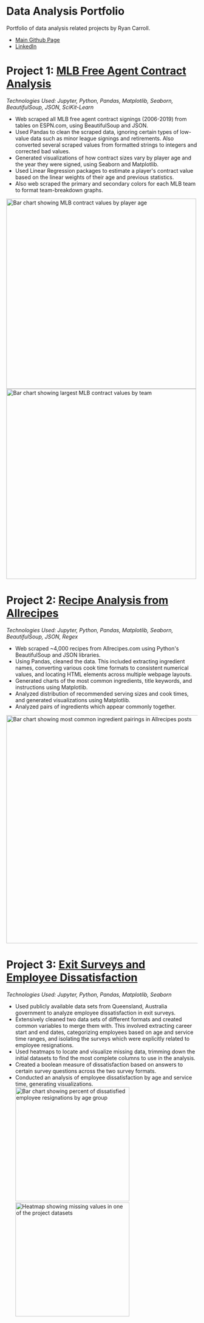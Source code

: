 # Data Analysis Portfolio
Portfolio of data analysis related projects by Ryan Carroll.
* [Main Github Page](https://github.com/ryanjcarroll)
* [LinkedIn](https://www.linkedin.com/in/ryan770)

# Project 1: [MLB Free Agent Contract Analysis](https://github.com/ryanjcarroll/MLB-Free-Agents-Data-Analysis)
*Technologies Used: Jupyter, Python, Pandas, Matplotlib, Seaborn, BeautifulSoup, JSON, SciKit-Learn*
* Web scraped all MLB free agent contract signings (2006-2019) from tables on ESPN.com, using BeautifulSoup and JSON.
* Used Pandas to clean the scraped data, ignoring certain types of low-value data such as minor league signings and retirements. Also converted several scraped values from formatted strings to integers and corrected bad values.
* Generated visualizations of how contract sizes vary by player age and the year they were signed, using Seaborn and Matplotlib.
* Used Linear Regression packages to estimate a player's contract value based on the linear weights of their age and previous statistics.
* Also web scraped the primary and secondary colors for each MLB team to format team-breakdown graphs.
<img src="https://i.imgur.com/4VR4Svb.png" alt="Bar chart showing MLB contract values by player age" width="500"/>
<img src="https://i.imgur.com/p1ZD6hL.png" alt="Bar chart showing largest MLB contract values by team" width="500"/>

# Project 2: [Recipe Analysis from Allrecipes](https://github.com/ryanjcarroll/Recipes-Data-Analysis)
*Technologies Used: Jupyter, Python, Pandas, Matplotlib, Seaborn, BeautifulSoup, JSON, Regex*
* Web scraped ~4,000 recipes from Allrecipes.com using Python's BeautifulSoup and JSON libraries.
* Using Pandas, cleaned the data. This included extracting ingredient names, converting various cook time formats to consistent numerical values, and locating HTML elements across multiple webpage layouts.
* Generated charts of the most common ingredients, title keywords, and instructions using Matplotlib.
* Analyzed distribution of recommended serving sizes and cook times, and generated visualizations using Matplotlib.
* Analyzed pairs of ingredients which appear commonly together.
<img src="https://i.imgur.com/8Bj57tA.png" alt="Bar chart showing most common ingredient pairings in Allrecipes posts" width="600"/>

# Project 3: [Exit Surveys and Employee Dissatisfaction](https://github.com/ryanjcarroll/Exit-Surveys-Data-Analysis)
*Technologies Used: Jupyter, Python, Pandas, Matplotlib, Seaborn*
* Used publicly available data sets from Queensland, Australia government to analyze employee dissatisfaction in exit surveys.
* Extensively cleaned two data sets of different formats and created common variables to merge them with.  This involved extracting career start and end dates, categorizing employees based on age and service time ranges, and isolating the surveys which were explicitly related to employee resignations.
* Used heatmaps to locate and visualize missing data, trimming down the initial datasets to find the most complete columns to use in the analysis.
* Created a boolean measure of dissatisfaction based on answers to certain survey questions across the two survey formats.
* Conducted an analysis of employee dissatisfaction by age and service time, generating visualizations.
<img src="https://i.imgur.com/rYRnvGU.png" alt="Bar chart showing percent of dissatisfied employee resignations by age group" width="300"/><img src="https://i.imgur.com/ZuFPXiS.png" alt="Heatmap showing missing values in one of the project datasets" width="300"/>
